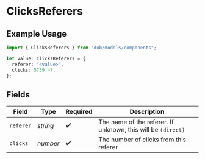 # ClicksReferers

## Example Usage

```typescript
import { ClicksReferers } from "dub/models/components";

let value: ClicksReferers = {
  referer: "<value>",
  clicks: 5759.47,
};
```

## Fields

| Field                                                        | Type                                                         | Required                                                     | Description                                                  |
| ------------------------------------------------------------ | ------------------------------------------------------------ | ------------------------------------------------------------ | ------------------------------------------------------------ |
| `referer`                                                    | *string*                                                     | :heavy_check_mark:                                           | The name of the referer. If unknown, this will be `(direct)` |
| `clicks`                                                     | *number*                                                     | :heavy_check_mark:                                           | The number of clicks from this referer                       |